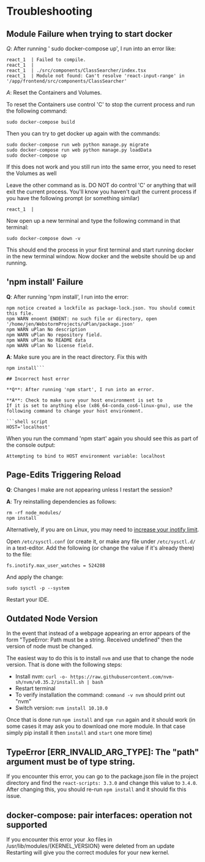 # Troubleshooting

## Module Failure when trying to start docker

*Q*: After running ' sudo docker-compose up', I run into an error like:

```
react_1  | Failed to compile.
react_1  | 
react_1  | ./src/components/ClassSearcher/index.tsx
react_1  | Module not found: Can't resolve 'react-input-range' in '/app/frontend/src/components/ClassSearcher'
```

*A*: Reset the Containers and Volumes.

To reset the Containers use control 'C' to stop the current process and run the following command:

```
sudo docker-compose build
```

Then you can try to get docker up again with the commands:
```
sudo docker-compose run web python manage.py migrate
sudo docker-compose run web python manage.py loadData
sudo docker-compose up
```

If this does not work and you still run into the same error, you need to reset the Volumes as well

Leave the other command as is. DO NOT do control 'C' or anything that will exit the current process.
You'll know you haven't quit the current process if you have the following prompt (or something similar)

```
react_1  | 
```

Now open up a new terminal and type the following command in that terminal:

```
sudo docker-compose down -v
```

This should end the process in your first terminal and start running docker in the new terminal window. Now docker and the website should be up and running.


## 'npm install' Failure 

**Q**: After running 'npm install', I run into the error:

```npm WARN saveError ENOENT: no such file or directory, open '/home/jen/WebstormProjects/uPlan/package.json'
npm notice created a lockfile as package-lock.json. You should commit this file.
npm WARN enoent ENOENT: no such file or directory, open '/home/jen/WebstormProjects/uPlan/package.json'
npm WARN uPlan No description
npm WARN uPlan No repository field.
npm WARN uPlan No README data
npm WARN uPlan No license field.
```

**A**: Make sure you are in the react directory. Fix this with

```cd react
npm install```

## Incorrect host error

**Q**: After running 'npm start', I run into an error. 

**A**: Check to make sure your host environment is set to
If it is set to anything else (x86_64-conda_cos6-linux-gnu), use the following command to change your host environment.

```shell script
HOST='localhost'
```

When you run the command 'npm start' again you should see this as part of the console output:
```shell script
Attempting to bind to HOST environment variable: localhost
```

## Page-Edits Triggering Reload

**Q**: Changes I make are not appearing unless I restart the session?

**A**: Try reinstalling dependencies as follows:

```shell script
rm -rf node_modules/
npm install
```

Alternatively, if you are on Linux, you may need to [increase your inotify limit](https://confluence.jetbrains.com/display/IDEADEV/Inotify+Watches+Limit).

Open ``/etc/sysctl.conf`` (or create it, or make any file under ``/etc/sysctl.d/``  in a text-editor.  Add the following (or change the value if it's already there) to the file:

``
fs.inotify.max_user_watches = 524288
``

And apply the change:

``
sudo sysctl -p --system
``

Restart your IDE.

## Outdated Node Version

In the event that instead of a webpage appearing an error appears of the form "TypeError: Path must be a string. Received undefined" then the version of node must be changed.

The easiest way to do this is to install ``nvm`` and use that to change the node version. That is done with the following steps:
- Install nvm: ``curl -o- https://raw.githubusercontent.com/nvm-sh/nvm/v0.35.2/install.sh | bash``
- Restart terminal
- To verify installation the command: ``command -v nvm`` should print out "nvm"
- Switch version: ``nvm install 10.10.0``

Once that is done run ``npm install`` and ``npm run`` again and it should work (in some cases it may ask you to download one more module. In that case simply pip install it then ``install`` and ``start`` one more time)

## TypeError [ERR_INVALID_ARG_TYPE]: The "path" argument must be of type string. 

If you encounter this error, you can go to the package.json file in the 
project directory and find the ```react-scripts: 3.3.0``` and change
this value to ```3.4.0```. After changing this, you should re-run 
```npm install``` and it should fix this issue. 

## docker-compose: pair interfaces: operation not supported

If you encounter this error your .ko files in /usr/lib/modules/{KERNEL_VERSION} were deleted from an update
Restarting will give you the correct modules for your new kernel.
